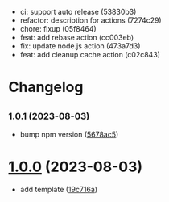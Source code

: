 - ci: support auto release (53830b3)
- refactor: description for actions (7274c29)
- chore: fixup (05f8464)
- feat: add rebase action (cc003eb)
- fix: update node.js action (473a7d3)
- feat: add cleanup cache action (c02c843)

# Changelog

## <small>1.0.1 (2023-08-03)</small>

- bump npm version ([5678ac5](https://github.com/taiga-family/ci/commit/5678ac5))

# [1.0.0](https://github.com/taiga-family/ci/compare/0.1.0...1.0.0) (2023-08-03)

- add template ([19c716a](https://github.com/taiga-family/ci/commit/19c716a62646f0923159a58a96a985533bc255a4))
